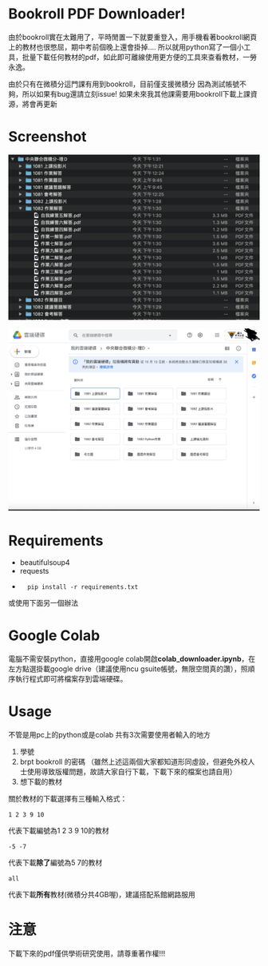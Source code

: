 

# Bookroll PDF Downloader!

由於bookroll實在太難用了，平時閒置一下就要重登入，用手機看著bookroll網頁上的教材也很憋屈，期中考前個晚上還會掛掉....
所以就用python寫了一個小工具，批量下載任何教材的pdf，如此即可離線使用更方便的工具來查看教材，一勞永逸。

由於只有在微積分這門課有用到bookroll，目前僅支援微積分
因為測試帳號不夠，所以如果有bug還請立刻issue!
如果未來我其他課需要用bookroll下載上課資源，將會再更新

# Screenshot

![1](https://raw.githubusercontent.com/lebr0nli/bookroll_pdf_downloader/main/sample1.png)




![2](https://raw.githubusercontent.com/lebr0nli/bookroll_pdf_downloader/main/sample2.png)

#  Requirements

* beautifulsoup4
* requests
* 
		pip install -r requirements.txt

或使用下面另一個辦法

# Google Colab

電腦不需安裝python，直接用google colab開啟**colab_downloader.ipynb**，在左方點選掛載google drive（建議使用ncu gsuite帳號，無限空間真的讚），照順序執行程式即可將檔案存到雲端硬碟。

# Usage

不管是用pc上的python或是colab
共有3次需要使用者輸入的地方

1. 學號
2. brpt bookroll 的密碼
（雖然上述這兩個大家都知道形同虛設，但避免外校人士使用導致版權問題，故請大家自行下載，下載下來的檔案也請自用）
3. 想下載的教材 

關於教材的下載選擇有三種輸入格式：

	1 2 3 9 10
代表下載編號為1 2 3 9 10的教材

	-5 -7
代表下載**除了**編號為5 7的教材

	all
代表下載**所有**教材(微積分共4GB喔)，建議搭配系館網路服用


# 注意

下載下來的pdf僅供學術研究使用，請尊重著作權!!!
